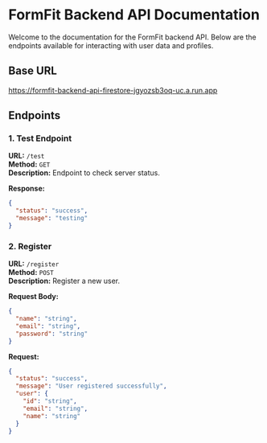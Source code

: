 
# FormFit Backend API Documentation

Welcome to the documentation for the FormFit backend API. Below are the endpoints available for interacting with user data and profiles.

## Base URL
https://formfit-backend-api-firestore-jgyozsb3oq-uc.a.run.app


## Endpoints

### 1. Test Endpoint

**URL:** `/test`  
**Method:** `GET`  
**Description:** Endpoint to check server status.

**Response:**
```json
{
  "status": "success",
  "message": "testing"
}
```


### 2. Register

**URL:** `/register`  
**Method:** `POST`  
**Description:** Register a new user.

**Request Body:**
```json
{
  "name": "string",
  "email": "string",
  "password": "string"
}
```
**Request:**
```json
{
  "status": "success",
  "message": "User registered successfully",
  "user": {
    "id": "string",
    "email": "string",
    "name": "string"
  }
}
```
